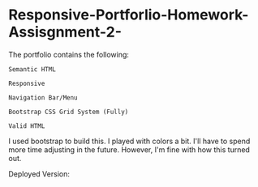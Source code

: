 # Responsive-Portforlio-Homework-Assisgnment-2-

The portfolio contains the following: 

    Semantic HTML
    
    Responsive
    
    Navigation Bar/Menu
    
    Bootstrap CSS Grid System (Fully)

    Valid HTML
 
 I used bootstrap to build this. I played with colors a bit. I'll have to spend more time adjusting in the future. However, I'm fine with how this turned out. 
 
 Deployed Version: 
 
